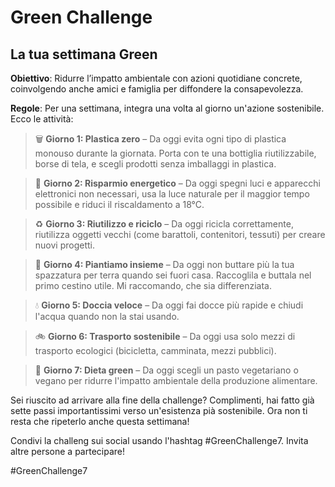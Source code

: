 # Green Challenge

## La tua settimana Green

**Obiettivo**: Ridurre l’impatto ambientale con azioni quotidiane concrete, coinvolgendo anche amici e famiglia per diffondere la consapevolezza.

**Regole**: Per una settimana, integra una volta al giorno un'azione sostenibile. Ecco le attività:

> 🗑️ **Giorno 1: Plastica zero** –  Da oggi evita ogni tipo di plastica monouso durante la giornata. Porta con te una bottiglia riutilizzabile, borse di tela, e scegli prodotti senza imballaggi in plastica.

> 🔋 **Giorno 2: Risparmio energetico** –  Da oggi spegni luci e apparecchi elettronici non necessari, usa la luce naturale per il maggior tempo possibile e riduci il riscaldamento a 18°C.

> ♻️ **Giorno 3: Riutilizzo e riciclo** – Da oggi ricicla correttamente, riutilizza oggetti vecchi (come barattoli, contenitori, tessuti) per creare nuovi progetti.

> 🌱 **Giorno 4: Piantiamo insieme** – Da oggi non buttare più la tua spazzatura per terra quando sei fuori casa. Raccoglila e buttala nel primo cestino utile. Mi raccomando, che sia differenziata.

> 💧 **Giorno 5: Doccia veloce** – Da oggi fai docce più rapide e chiudi l'acqua quando non la stai usando.

> 🚲 **Giorno 6: Trasporto sostenibile** – Da oggi usa solo mezzi di trasporto ecologici (bicicletta, camminata, mezzi pubblici).

> 🌿 **Giorno 7: Dieta green** – Da oggi scegli un pasto vegetariano o vegano per ridurre l'impatto ambientale della produzione alimentare.

Sei riuscito ad arrivare alla fine della challenge? Complimenti, hai fatto già sette passi importantissimi verso un'esistenza pià sostenibile. Ora non ti resta che ripeterlo anche questa settimana!

Condivi la challeng sui social usando l'hashtag #GreenChallenge7. Invita altre persone a partecipare!

\#GreenChallenge7